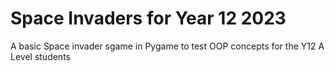 # Space Invaders for Year 12 2023
A basic Space invader sgame in Pygame to test OOP concepts for the Y12 A Level students